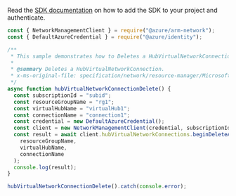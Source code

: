 Read the [SDK documentation](https://github.com/Azure/azure-sdk-for-js/blob/%40azure%2Farm-network_28.0.0/sdk/network/arm-network/README.md) on how to add the SDK to your project and authenticate.

```javascript
const { NetworkManagementClient } = require("@azure/arm-network");
const { DefaultAzureCredential } = require("@azure/identity");

/**
 * This sample demonstrates how to Deletes a HubVirtualNetworkConnection.
 *
 * @summary Deletes a HubVirtualNetworkConnection.
 * x-ms-original-file: specification/network/resource-manager/Microsoft.Network/stable/2021-08-01/examples/HubVirtualNetworkConnectionDelete.json
 */
async function hubVirtualNetworkConnectionDelete() {
  const subscriptionId = "subid";
  const resourceGroupName = "rg1";
  const virtualHubName = "virtualHub1";
  const connectionName = "connection1";
  const credential = new DefaultAzureCredential();
  const client = new NetworkManagementClient(credential, subscriptionId);
  const result = await client.hubVirtualNetworkConnections.beginDeleteAndWait(
    resourceGroupName,
    virtualHubName,
    connectionName
  );
  console.log(result);
}

hubVirtualNetworkConnectionDelete().catch(console.error);
```
